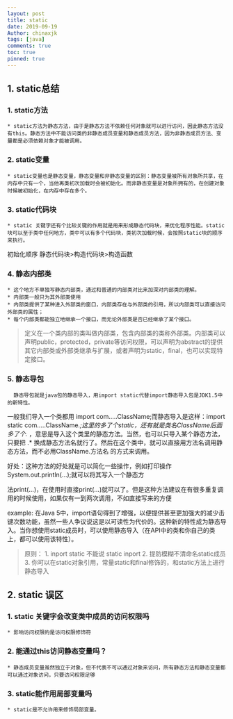 ```yaml
---
layout: post
title: static
date: 2019-09-19
Author: chinaxjk
tags: [java]
comments: true
toc: true
pinned: true
---
```

## 1. static总结  
### 1. static方法
	* static方法为静态方法，由于是静态方法不依赖任何对象就可以进行访问，因此静态方法没有this。静态方法中不能访问类的非静态成员变量和静态成员方法，因为非静态成员方法、变量都是必须依赖对象才能被调用。  
### 2. static变量  
	* static变量也是静态变量，静态变量和非静态变量的区别：静态变量被所有对象所共享，在内存中只有一个，当他再类初次加载时会被初始化。而非静态变量是对象所拥有的，在创建对象时候被初始化，在内存中存在多个。  
### 3. static代码块  
	* static 关键字还有个比较关键的作用就是用来形成静态代码块，来优化程序性能。static块可以至于类中任何地方，类中可以有多个代码块，类初次加载时候，会按照static块的顺序来执行。  
 初始化顺序 静态代码块>构造代码块>构造函数  
### 4. 静态内部类  
	* 这个地方不单独写静态内部类，通过和普通的内部类对比来加深对内部类的理解。
	* 内部类一般只为其外部类使用
	* 内部类提供了某种进入外部类的窗口，内部类存在与外部类的引用，所以内部类可以直接访问外部类的属性；
	* 每个内部类都能独立地继承一个接口，而无论外部类是否已经继承了某个接口。
> 定义在一个类内部的类叫做内部类，包含内部类的类称外部类。内部类可以声明public，protected，private等访问权限，可以声明为abstract的提供其它内部类或外部类继承与扩展，或者声明为static，final，也可以实现特定接口。
### 5. 静态导包
	  静态导包就是java包的静态导入，用import static代替import静态导入包是JDK1.5中的新特性。  

一般我们导入一个类都用 import com…..ClassName;而静态导入是这样：import static com…..ClassName.*;这里的多了个static，还有就是类名ClassName后面多了个.* ，意思是导入这个类里的静态方法。当然，也可以只导入某个静态方法，只要把 .* 换成静态方法名就行了。然后在这个类中，就可以直接用方法名调用静态方法，而不必用ClassName.方法名 的方式来调用。  

好处：这种方法的好处就是可以简化一些操作，例如打印操作System.out.println(…);就可以将其写入一个静态方  

法print(…)，在使用时直接print(…)就可以了。但是这种方法建议在有很多重复调用的时候使用，如果仅有一到两次调用，不如直接写来的方便  

example:
在Java 5中，import语句得到了增强，以便提供甚至更加强大的减少击键次数功能，虽然一些人争议说这是以可读性为代价的。这种新的特性成为静态导入。当你想使用static成员时，可以使用静态导入（在API中的类和你自己的类上，都可以使用该特性）。  

> 原则：
	1. inport static 不能说 static inport
	2. 提防模糊不清命名static成员
	3. 你可以在static对象引用，常量static和final修饰的，和static方法上进行静态导入

## 2. static 误区
	
### 1. static 关键字会改变类中成员的访问权限吗  
	* 影响访问权限的是访问权限修饰符
### 2. 能通过this访问静态变量吗？  
	* 静态成员变量虽然独立于对象，但不代表不可以通过对象来访问，所有静态方法和静态变量都可以通过对象访问，只要访问权限足够
### 3. static能作用局部变量吗
	* static是不允许用来修饰局部变量。

[刚详细的static分析请参考]: https://www.cnblogs.com/gxyandwmm/p/9478569.html
